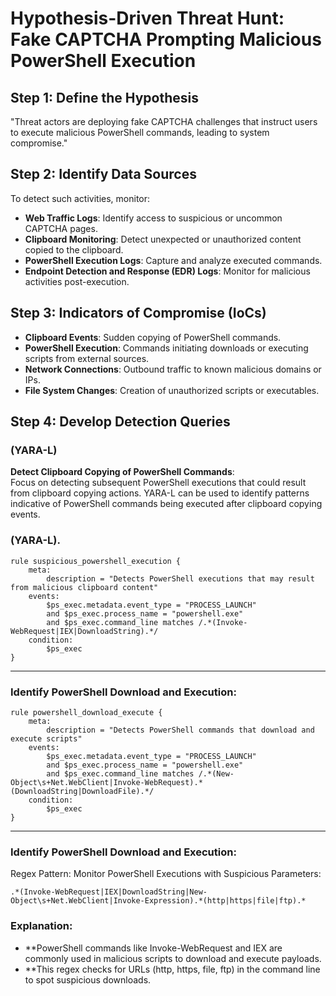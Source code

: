 # Hypothesis-Driven Threat Hunt: Fake CAPTCHA Prompting Malicious PowerShell Execution

## Step 1: Define the Hypothesis
"Threat actors are deploying fake CAPTCHA challenges that instruct users to execute malicious PowerShell commands, leading to system compromise."

## Step 2: Identify Data Sources
To detect such activities, monitor:

- **Web Traffic Logs**: Identify access to suspicious or uncommon CAPTCHA pages.
- **Clipboard Monitoring**: Detect unexpected or unauthorized content copied to the clipboard.
- **PowerShell Execution Logs**: Capture and analyze executed commands.
- **Endpoint Detection and Response (EDR) Logs**: Monitor for malicious activities post-execution.

## Step 3: Indicators of Compromise (IoCs)
- **Clipboard Events**: Sudden copying of PowerShell commands.
- **PowerShell Execution**: Commands initiating downloads or executing scripts from external sources.
- **Network Connections**: Outbound traffic to known malicious domains or IPs.
- **File System Changes**: Creation of unauthorized scripts or executables.

## Step 4: Develop Detection Queries

### (YARA-L)

**Detect Clipboard Copying of PowerShell Commands**:  
Focus on detecting subsequent PowerShell executions that could result from clipboard copying actions. YARA-L can be used to identify patterns indicative of PowerShell commands being executed after clipboard copying events.


### (YARA-L).
```
rule suspicious_powershell_execution {
    meta:
        description = "Detects PowerShell executions that may result from malicious clipboard content"
    events:
        $ps_exec.metadata.event_type = "PROCESS_LAUNCH"
        and $ps_exec.process_name = "powershell.exe"
        and $ps_exec.command_line matches /.*(Invoke-WebRequest|IEX|DownloadString).*/
    condition:
        $ps_exec
}
```
---------------------------------------------------------------------------   
### Identify PowerShell Download and Execution:

```
rule powershell_download_execute {
    meta:
        description = "Detects PowerShell commands that download and execute scripts"
    events:
        $ps_exec.metadata.event_type = "PROCESS_LAUNCH"
        and $ps_exec.process_name = "powershell.exe"
        and $ps_exec.command_line matches /.*(New-Object\s+Net.WebClient|Invoke-WebRequest).*(DownloadString|DownloadFile).*/
    condition:
        $ps_exec
}
```
---------------------------------------------------------------------------   
### Identify PowerShell Download and Execution:
Regex Pattern: Monitor PowerShell Executions with Suspicious Parameters:
```
.*(Invoke-WebRequest|IEX|DownloadString|New-Object\s+Net.WebClient|Invoke-Expression).*(http|https|file|ftp).*
```
### Explanation:
- **PowerShell commands like Invoke-WebRequest and IEX are commonly used in malicious scripts to download and execute payloads.
- **This regex checks for URLs (http, https, file, ftp) in the command line to spot suspicious downloads.
